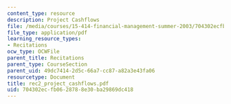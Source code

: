 ```yaml
---
content_type: resource
description: Project Cashflows
file: /media/courses/15-414-financial-management-summer-2003/704302ecfb0628788e30ba29869dc418_rec2_project_cashflows.pdf
file_type: application/pdf
learning_resource_types:
- Recitations
ocw_type: OCWFile
parent_title: Recitations
parent_type: CourseSection
parent_uid: 49dc7414-2d5c-66a7-cc87-a82a3e43fa06
resourcetype: Document
title: rec2_project_cashflows.pdf
uid: 704302ec-fb06-2878-8e30-ba29869dc418
---
```

